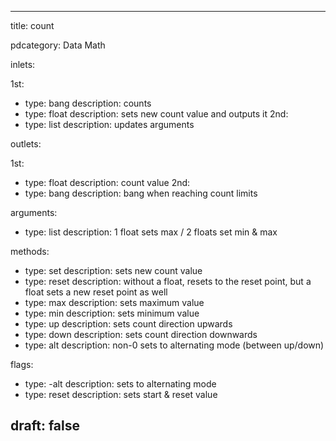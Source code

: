 --- 


title: count

pdcategory: Data Math

inlets:

  1st:
  - type: bang
    description: counts
  - type: float
    description: sets new count value and outputs it
  2nd:
  - type: list
    description: updates arguments

outlets:

  1st:
  - type: float
    description: count value
  2nd:
  - type: bang
    description: bang when reaching count limits

arguments:
  - type: list
    description: 1 float sets max / 2 floats set min & max

methods:
  - type: set <float>
    description: sets new count value
  - type: reset <float>
    description: without a float, resets to the reset point, but a float sets a new reset point as well
  - type: max <float>
    description: sets maximum value
  - type: min <float>
    description: sets minimum value
  - type: up
    description: sets count direction upwards
  - type: down
    description: sets count direction downwards
  - type: alt <float>
    description: non-0 sets to alternating mode (between up/down)

flags:
  - type: -alt
    description: sets to alternating mode
  - type: reset <float>
    description: sets start & reset value

draft: false
---